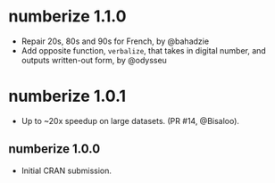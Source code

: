 # numberize 1.1.0

* Repair 20s, 80s and 90s for French, by @bahadzie
* Add opposite function, `verbalize`, that takes in digital number, and outputs written-out form, by @odysseu

# numberize 1.0.1

* Up to ~20x speedup on large datasets. (PR #14, @Bisaloo).

## numberize 1.0.0

* Initial CRAN submission.
